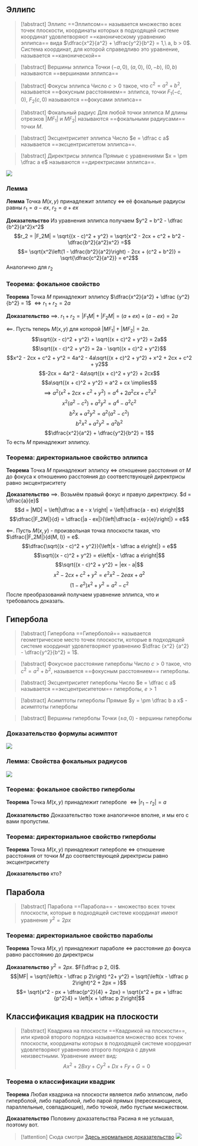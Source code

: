 ## Эллипс

> [!abstract] Эллипс
> ==Эллипсом== называется множество всех точек плоскости, координаты которых в подходящей системе координат удовлетворяют ==каноническому уравнению эллипса== вида $\dfrac{x^2}{a^2} + \dfrac{y^2}{b^2} = 1,\ a, b > 0$. Система координат, для которой справедливо это уравнение, называется ==канонической==


> [!abstract] Вершины эллипса
> Точки $(-a, 0),\ (a, 0),\ (0, -b),\ (0, b)$ называются ==вершинами эллипса==


> [!abstract] Фокусы эллипса
> Число $c > 0$ такое, что $c^2 = a^2 + b^2$, называется ==фокусным расстоянием== эллипса, точки $F_1(-c, 0),\ F_2(c, 0)$ называются ==фокусами эллипса==


> [!abstract] Фокальный радиус 
> Для любой точки эллипса $M$ длины отрезков $|MF_1|$ и $MF_2|$ называются ==фокальными радиусами== точки $M$.


> [!abstract] Эксцентриситет эллипса
> Число $e = \dfrac c a$ называется ==эксцентриситетом эллипса==.


> [!abstract] Директрисы эллипса
> Прямые с уравнениями $x = \pm \dfrac a e$ называются ==директрисами эллипса==.

![](attachments/Pasted%20image%2020230516132523.png)

### Лемма
**Лемма**
Точка $M(x, y)$ принадлежит эллипсу $\iff$ её фокальные радиусы равны $r_1 = a - ex,\ r_2 = a + ex$

**Доказательство**
Из уравнения эллипса получаем $y^2 = b^2 - \dfrac {b^2}{a^2}x^2$
$$r_2 = |F_2M| = \sqrt{(x - c)^2 + y^2} = \sqrt{x^2 - 2cx + c^2 + b^2 - \dfrac{b^2}{a^2}x^2} =$$$$= \sqrt{x^2\left(1 - \dfrac{b^2}{a^2}\right) - 2cx + (c^2 + b^2)} = \sqrt{\dfrac{c^2}{a^2}} = e^2$$
Аналогично для $r_2$

### Теорема: фокальное свойство
**Теорема**
Точка $M$ принадлежит эллипсу $\dfrac{x^2}{a^2} + \dfrac {y^2}{b^2} = 1$ $\iff r_1 + r_2 = 2a$

**Доказательство**
$\implies$. $r_1 + r_2 = |F_1M| + |F_2M| = (a + ex) + (a - ex) = 2a$

$\impliedby$. Пусть теперь $M(x, y)$ для которой $|MF_1| + |MF_2| = 2a$.
$$\sqrt{(x - c)^2 + y^2} + \sqrt{(x + c)^2 + y^2} = 2a$$
$$\sqrt{(x - c)^2 + y^2} = 2a - \sqrt{(x + c)^2 + y^2}$$
$$x^2 - 2cx + c^2 + y^2 = 4a^2 - 4a\sqrt{(x + c)^2 + y^2} + x^2 + 2cx + c^2 + y2$$
$$-2cx = 4a^2 - 4a\sqrt{(x + c)^2 + y^2} + 2cx$$
$$a\sqrt{(x + c)^2 + y^2} = a^2 + cx \implies$$
$$\implies a^2 (x^2 + 2cx + c^2 + y^2) = a^4 + 2a^2cx + c^2x^2 $$
$$x^2(a^2 - c^2) + a^2y^2 = a^4 - a^2c^2$$
$$b^2x + a^2 y^2 = a^2(a^2 - c^2)$$
$$b^2x^2 + a^2y^2 = a^2b^2$$
$$\dfrac{x^2}{a^2} + \dfrac{y^2}{b^2} = 1$$
То есть $M$ принадлежит эллипсу.

### Теорема: директориальное свойство эллипса
**Теорема**
Точка $M$ принадлежит эллипсу $\iff$ отношение расстояния от $M$ до фокуса к отношению расстояния до соответствующей директрисы равно эксцентриситету

**Доказательство**
$\implies$. Возьмём правый фокус и правую директрису. $d = \dfrac{a}{e}$
$$d = |MD| = \left|\dfrac a e - x \right| = \left|\dfrac{a - ex} e\right|$$
$$\dfrac{|F_2M|}{d} = \dfrac{|a - ex|}{\left|\dfrac{a - ex}{e}\right|} = e$$

$\impliedby$. Пусть $M(x, y)$ - произвольная точка плоскости такая, что $\dfrac{|F_2M|}{d(M, l)} = e$.
$$\dfrac{\sqrt{(x - c)^2 + y^2}}{\left|x - \dfrac a e\right|} = e$$
$$\sqrt{(x - c)^2 + y^2} = e\left|x - \dfrac a e\right|$$
$$\sqrt{(x - c)^2 + y^2} = |ex - a|$$
$$x^2 - 2cx + c^2 + y^2 = e^2x^2 - 2eax + a^2$$
$$(1 - e^2)x^2 + y^2 = a^2 - c^2$$
После преобразований получаем уравнение эллипса, что и требовалось доказать.

## Гипербола

> [!abstract] Гипербола
> ==Гиперболой== называется геометрическое место точек плоскости, которые в подходящей системе координат удовлетворяют уравнению $\dfrac {x^2} {a^2} - \dfrac{y^2}{b^2} = 1$.


> [!abstract] Фокусное расстояние гиперболы
> Число $c > 0$ такое, что $c^2 = a^2 + b^2$, называется ==фокусным расстоянием== гиперболы.


> [!abstract] Эксцентриситет гиперболы
> Число $e = \dfrac c a$ называется ==эксцентриситетом== гиперболы, $e > 1$


> [!abstract] Асимптоты гиперболы
> Прямые $y = \pm \dfrac b a x$ - асимптоты гиперболы


> [!abstract] Вершины гиперболы
> Точки $(\pm a, 0)$ - вершины гиперболы

### Доказательство формулы асимптот
![](attachments/Pasted%20image%2020230520155113.png)

### Лемма: Cвойства фокальных радиусов
![](attachments/Pasted%20image%2020230520155943.png)

### Теорема: фокальное свойство гиперболы
**Теорема**
Точка $M(x, y)$ принадлежит гиперболе $\iff |r_1 - r_2| = a$

**Доказательство**
Доказательство тоже аналогичное вполне, и мы его с вами пропустим.

### Теорема: директориальное свойство гиперболы
**Теорема**
Точка $M(x, y)$ принадлежит гиперболе $\iff$ отношение расстояния от точки $M$ до соответствующей директрисы равно эксцентриситету

**Доказательство**
кто?

## Парабола

> [!abstract] Парабола
> ==Парабола== - множество всех точек плоскости, которые в подходящей системе координат имеют уравнение $y^2 = 2px$

### Теорема: директориальное свойство параболы
**Теорема**
Точка $M(x, y)$ принадлежит параболе $\iff$ расстояние до фокуса равно расстоянию до директрисы

**Доказательство**
$y^2 = 2px$. $F(\dfrac p 2, 0)$.
$$|MF| = \sqrt{\left(x - \dfrac p 2\right) ^2+ y^2} = \sqrt{\left(x - \dfrac p 2\right)^2 + 2px = }$$ $$= \sqrt{x^2 - px + \dfrac{p^2}{4} + 2px} = \sqrt{x^2 + px + \dfrac {p^2}4} = \left|x + \dfrac p 2\right|$$
## Классификация квадрик на плоскости

> [!abstract] Квадрика на плоскости
> ==Квадрикой на плоскости==, или кривой второго порядка называется множество всех точек плоскости, координаты которых в подходящей системе координат удовлетворяют уравнению второго порядка с двумя неизвестными. Уравнение имеет вид: $$Ax^2 + 2Bxy + Cy^2 + Dx + Fy + G = 0$$

### Теорема о классификации квадрик
**Теорема**
Любая квадрика на плоскости является либо эллипсом, либо гиперболой, либо параболой, либо парой прямых (пересекающиеся, параллельные, совпадающие), либо точкой, либо пустым множеством.

**Доказательство**
Половину доказательства Расина я не услышал, поэтому вот.  

> [!attention] Сюда смотри
> [Здесь нормальное доказательство](https://creewick.github.io/study/courses/algem/lectures/44.%20%D0%9A%D0%BB%D0%B0%D1%81%D1%81%D0%B8%D1%84%D0%B8%D0%BA%D0%B0%D1%86%D0%B8%D1%8F%20%D0%BA%D0%B2%D0%B0%D0%B4%D1%80%D0%B8%D0%BA%20%D0%BD%D0%B0%20%D0%BF%D0%BB%D0%BE%D1%81%D0%BA%D0%BE%D1%81%D1%82%D0%B8.pdf)
> ![](attachments/Pasted%20image%2020230520164542.png)


